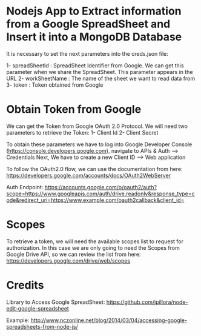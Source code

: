 # Nodejs App to Extract information from a Google SpreadSheet and Insert it into a MongoDB Database #

It is necessary to set the next parameters into the creds.json file:

1- spreadSheetId : SpreadSheet Identifier from Google. We can get this parameter when we share the SpreadSheet. This parameter appears in the URL
2- workSheetName : The name of the sheet we want to read data from
3- token : Token obtained from Google

# Obtain Token from Google #

We can get the Token from Google OAuth 2.0 Protocol. We will need two parameters to retrieve the Token:
1- Client Id
2- Client Secret

To obtain these parameters we have to log into Google Developer Console (https://console.developers.google.com),
navigate to APIs & Auth --> Credentials
Next, We have to create a new Client ID --> Web application

To follow the OAuth2.0 flow, we can use the documentation from here:
https://developers.google.com/accounts/docs/OAuth2WebServer

Auth Endpoint:
https://accounts.google.com/o/oauth2/auth?scope=https://www.googleapis.com/auth/drive.readonly&response_type=code&redirect_uri=https://www.example.com/oauth2callback&client_id=<clientId>

# Scopes #

To retrieve a token, we will need the available scopes list to request for authorization.
In this case we are only going to need the Scopes from Google Drive API, so we can review the list from here:
https://developers.google.com/drive/web/scopes

# Credits #

Library to Access Google SpreadSheet:
https://github.com/jpillora/node-edit-google-spreadsheet

Example:
http://www.nczonline.net/blog/2014/03/04/accessing-google-spreadsheets-from-node-js/